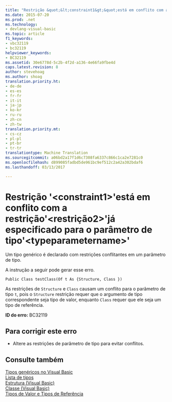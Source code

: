 ```yaml
---
title: "Restrição &quot;&lt;constraint1&gt;&quot;está em conflito com a restrição&quot;&lt;restrição2&gt;&quot;já especificado para o parâmetro de tipo&quot;&lt;typeparametername&gt;&quot; | Documentos do Microsoft"
ms.date: 2015-07-20
ms.prod: .net
ms.technology:
- devlang-visual-basic
ms.topic: article
f1_keywords:
- vbc32119
- bc32119
helpviewer_keywords:
- BC32119
ms.assetid: 30e6778d-5c2b-4f2d-a136-4e66fa9fbe4d
caps.latest.revision: 8
author: stevehoag
ms.author: shoag
translation.priority.ht:
- de-de
- es-es
- fr-fr
- it-it
- ja-jp
- ko-kr
- ru-ru
- zh-cn
- zh-tw
translation.priority.mt:
- cs-cz
- pl-pl
- pt-br
- tr-tr
translationtype: Machine Translation
ms.sourcegitcommit: a06bd2a17f1d6c7308fa6337c866c1ca2e7281c0
ms.openlocfilehash: d899085fadbd5de961bc9ef512c2a42a302bdaf6
ms.lasthandoff: 03/13/2017

---
```

# <a name="constraint-39ltconstraint1gt39-conflicts-with-the-constraint-39ltconstraint2gt39-already-specified-for-type-parameter-39lttypeparameternamegt39"></a>Restrição '&lt;constraint1&gt;'está em conflito com a restrição'&lt;restrição2&gt;'já especificado para o parâmetro de tipo'&lt;typeparametername&gt;'
Um tipo genérico é declarado com restrições conflitantes em um parâmetro de tipo.  
  
 A instrução a seguir pode gerar esse erro.  
  
 `Public Class testClass(Of t As {Structure, Class })`  
  
 As restrições de `Structure` e `Class` causam um conflito para o parâmetro de tipo `t`, pois o `Structure` restrição requer que o argumento de tipo correspondente seja tipo de valor, enquanto `Class` requer que ele seja um tipo de referência.  
  
 **ID do erro:** BC32119  
  
## <a name="to-correct-this-error"></a>Para corrigir este erro  
  
-   Altere as restrições de parâmetro de tipo para evitar conflitos.  
  
## <a name="see-also"></a>Consulte também  
 [Tipos genéricos no Visual Basic](../../visual-basic/programming-guide/language-features/data-types/generic-types.md)   
 [Lista de tipos](../../visual-basic/language-reference/statements/type-list.md)   
 [Estrutura (Visual Basic)](http://msdn.microsoft.com/en-us/263ce115-ac36-4c05-8cb7-0e0eead5c6d0)   
 [Classe (Visual Basic)](http://msdn.microsoft.com/en-us/0777c6e6-46bc-451b-ad70-57b49d4ef4f7)   
 [Tipos de Valor e Tipos de Referência](../../visual-basic/programming-guide/language-features/data-types/value-types-and-reference-types.md)
